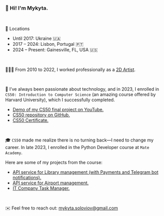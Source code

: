 ### 👋 Hi! I'm Mykyta.

<br>

📍 Locations<br>
- Until 2017: Ukraine 🇺🇦
- 2017 – 2024: Lisbon, Portugal 🇵🇹
- 2024 – Present: Gainesville, FL, USA 🇺🇸

<br>

👨🏻‍🎨 From 2010 to 2022, I worked professionally as a [2D Artist](https://www.artstation.com/mykyta_so). 

<br>


👾 I’ve always been passionate about technology, and in 2023, I enrolled in `CS50: Introduction to Computer Science` (an amazing course offered by Harvard University), which I successfully completed.
- [Demo of my CS50 final project on YouTube.](https://youtu.be/IIwnNInCA_8?si=07lDZ1yhEhMNztML)
- [CS50 repository on GitHub.](https://github.com/mykyta-so/CS50)
- [CS50 Certificate.](https://certificates.cs50.io/5227e606-8e1c-4164-8718-4c6ec16057a4.pdf?size=letter)

<br>

🎓 `CS50` made me realize there is no turning back—I need to change my career. In late 2023, I enrolled in the Python Developer course at `Mate Academy`.

Here are some of my projects from the course:
- [API service for Library management (with Payments and Telegram bot notifications).](https://github.com/mykyta-so/library-service) 
- [API service for Airport management.](https://github.com/mykyta-so/airport-api-service)
- [IT Company Task Manager.](https://github.com/mykyta-so/it-company-task-manager)

<br>

✉️ Feel free to reach out: mykyta.soloviov@gmail.com
